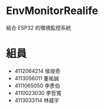 # EnvMonitorRealife
結合 ESP32 的環境監控系統

# 組員
- 4112064214 侯竣奇
- 4113056011 董祐誠
- 4111065050 李彥伯
- 4110023030 李哲寬
- 4113033114 林威宇